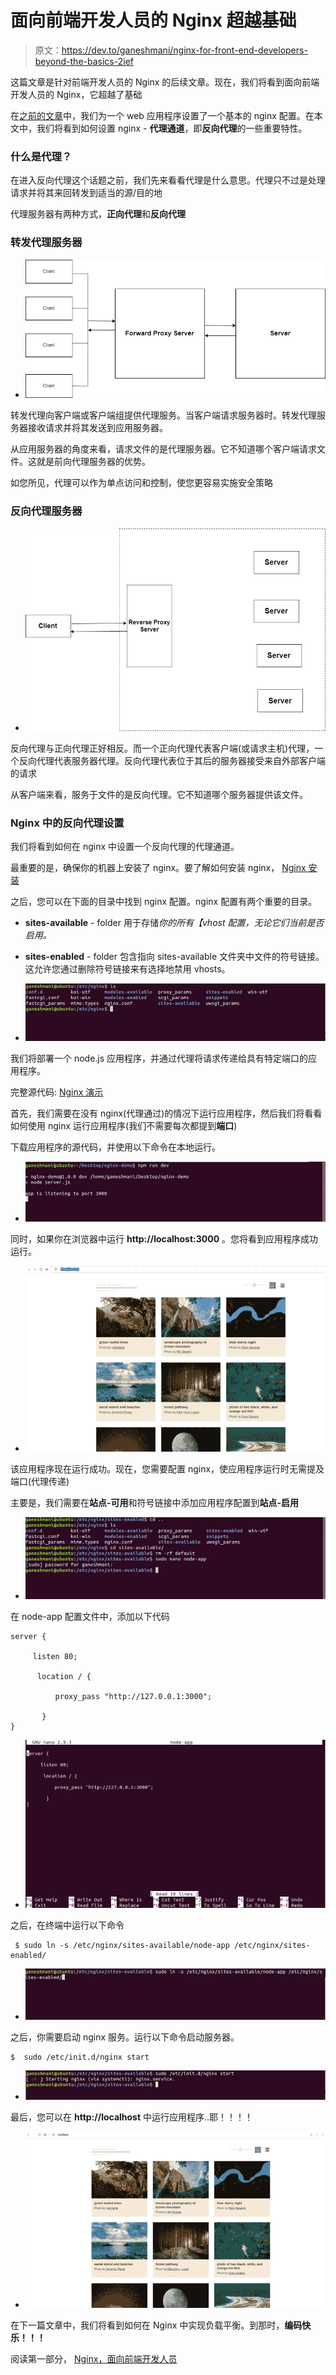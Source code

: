 # 面向前端开发人员的 Nginx 超越基础

> 原文：<https://dev.to/ganeshmani/nginx-for-front-end-developers-beyond-the-basics-2ief>

这篇文章是针对前端开发人员的 Nginx 的后续文章。现在，我们将看到面向前端开发人员的 Nginx，它超越了基础

在[之前的文章](https://cloudnweb.dev/2019/05/nginx-for-front-end-developers/)中，我们为一个 web 应用程序设置了一个基本的 nginx 配置。在本文中，我们将看到如何设置 nginx - **代理通道**，即**反向代理**的一些重要特性。

### 什么是代理？

在进入反向代理这个话题之前，我们先来看看代理是什么意思。代理只不过是处理请求并将其来回转发到适当的源/目的地

代理服务器有两种方式，**正向代理**和**反向代理**

### 转发代理服务器

*   ![](img/21a51c8badc801e04556c03f50e24d94.png)

转发代理向客户端或客户端组提供代理服务。当客户端请求服务器时。转发代理服务器接收请求并将其发送到应用服务器。

从应用服务器的角度来看，请求文件的是代理服务器。它不知道哪个客户端请求文件。这就是前向代理服务器的优势。

如您所见，代理可以作为单点访问和控制，使您更容易实施安全策略

### 反向代理服务器

*   ![](img/2fb12013aab319817562c79bebebf631.png)

反向代理与正向代理正好相反。而一个正向代理代表客户端(或请求主机)代理，一个反向代理代表服务器代理。反向代理代表位于其后的服务器接受来自外部客户端的请求

从客户端来看，服务于文件的是反向代理。它不知道哪个服务器提供该文件。

### Nginx 中的反向代理设置

我们将看到如何在 nginx 中设置一个反向代理的代理通道。

最重要的是，确保你的机器上安装了 nginx。要了解如何安装 nginx， [Nginx 安装](https://www.digitalocean.com/community/tutorials/how-to-install-nginx-on-ubuntu-18-04)

之后，您可以在下面的目录中找到 nginx 配置。nginx 配置有两个重要的目录。

*   **sites-available** - folder 用于存储*你的所有【vhost 配置，无论它们当前是否启用。*
*   **sites-enabled** - folder 包含指向 sites-available 文件夹中文件的符号链接。这允许您通过删除符号链接来有选择地禁用 vhosts。

*   ![](img/c81dd99e8f425446f1d1d84e5e8a554f.png)

我们将部署一个 node.js 应用程序，并通过代理将请求传递给具有特定端口的应用程序。

完整源代码: [Nginx 演示](https://github.com/ganeshmani/nginx-demo)

首先，我们需要在没有 nginx(代理通过)的情况下运行应用程序，然后我们将看看如何使用 nginx 运行应用程序(我们不需要每次都提到**端口**)

下载应用程序的源代码，并使用以下命令在本地运行。

*   ![](img/95976b129e964fe661a2a925fd9c0454.png)

同时，如果你在浏览器中运行 **http://localhost:3000** 。您将看到应用程序成功运行。

*   ![](img/c02bd4c284c441a44130d43a3a4f0467.png)

该应用程序现在运行成功。现在，您需要配置 nginx，使应用程序运行时无需提及端口(代理传递)

主要是，我们需要在**站点-可用**和符号链接中添加应用程序配置到**站点-启用**

*   ![](img/c95733d55831e8e4f637e834869d2e95.png)

在 node-app 配置文件中，添加以下代码

```
server {

     listen 80;

      location / {

          proxy_pass "http://127.0.0.1:3000";

       }
}
```

*   ![](img/e3ce30b14363ad3e3deaf65391138a0e.png)

之后，在终端中运行以下命令

```
 $ sudo ln -s /etc/nginx/sites-available/node-app /etc/nginx/sites-enabled/ 
```

*   ![](img/7dad496cb0b5d2c44d8fbbe15c66f7dd.png)

之后，你需要启动 nginx 服务。运行以下命令启动服务器。

```
$  sudo /etc/init.d/nginx start 
```

*   ![](img/4632c4e647bdb9596c0b43d361616bd2.png)

最后，您可以在 **http://localhost** 中运行应用程序..耶！！！！

*   ![](img/91fdd0ed99a54028e71b685f2d7a6700.png)

在下一篇文章中，我们将看到如何在 Nginx 中实现负载平衡。到那时，**编码快乐！！！**

阅读第一部分， [Nginx，面向前端开发人员](https://cloudnweb.dev/2019/05/nginx-for-front-end-developers/)